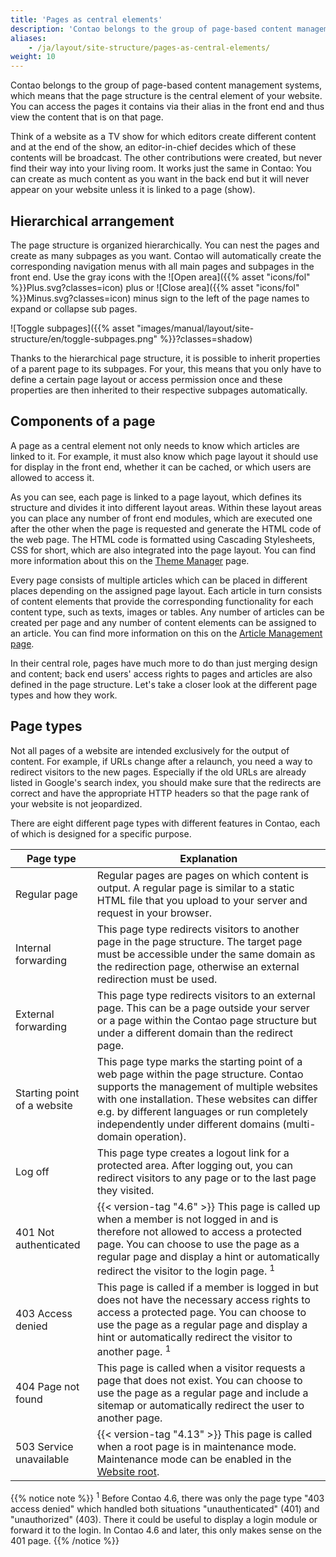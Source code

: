 ```yaml
---
title: 'Pages as central elements'
description: 'Contao belongs to the group of page-based content management systems, which means that the page structure is the central element of your website.'
aliases:
    - /ja/layout/site-structure/pages-as-central-elements/
weight: 10
---
```


Contao belongs to the group of page-based content management systems, which means that the page structure is the central
element of your website. You can access the pages it contains via their alias in the front end and thus view the content 
that is on that page.

Think of a website as a TV show for which editors create different content and at the end of the show, an editor-in-chief
decides which of these contents will be broadcast. The other contributions were created, but never find their way into
your living room. It works just the same in Contao: You can create as much content as you want in the back end but it will 
never appear on your website unless it is linked to a page (show).

## Hierarchical arrangement

The page structure is organized hierarchically. You can nest the pages and create as many subpages as you want. Contao will
automatically create the corresponding navigation menus with all main pages and subpages in the front end. Use the gray
icons with the ![Open area]({{% asset "icons/fol" %}}Plus.svg?classes=icon) plus or ![Close area]({{% asset "icons/fol" %}}Minus.svg?classes=icon) minus
sign to the left of the page names to expand or collapse sub pages.

![Toggle subpages]({{% asset "images/manual/layout/site-structure/en/toggle-subpages.png" %}}?classes=shadow)

Thanks to the hierarchical page structure, it is possible to inherit properties of a parent page to its subpages.
For your, this means that you only have to define a certain page layout or access permission once and these properties
are then inherited to their respective subpages automatically.

## Components of a page

A page as a central element not only needs to know which articles are linked to it. For example, it must also know which
page layout it should use for display in the front end, whether it can be cached, or which users are allowed to access it.

As you can see, each page is linked to a page layout, which defines its structure and divides it into different layout
areas. Within these layout areas you can place any number of front end modules, which are executed one after the other
when the page is requested and generate the HTML code of the web page. The HTML code is formatted using
Cascading Stylesheets, CSS for short, which are also integrated into the page layout. You can find more information
about this on the [Theme Manager](/ja/layout/theme-manager/) page.

Every page consists of multiple articles which can be placed in different places depending on the assigned page layout.
Each article in turn consists of content elements that provide the corresponding functionality for each content type,
such as texts, images or tables. Any number of articles can be created per page and any number of content elements can be
assigned to an article. You can find more information on this on the [Article Management page](/ja/article-management/).

In their central role, pages have much more to do than just merging design and content; back end users' access rights
to pages and articles are also defined in the page structure. Let's take a closer look at the different page types and
how they work.

## Page types

Not all pages of a website are intended exclusively for the output of content. For example, if URLs change after a
relaunch, you need a way to redirect visitors to the new pages. Especially if the old URLs are already listed in 
Google's search index, you should make sure that the redirects are correct and have the appropriate HTTP headers
so that the page rank of your website is not jeopardized.

There are eight different page types with different features in Contao, each of which is designed for a specific purpose.

| Page type | Explanation                                                                                                                                                                                                                                                                                         |
| --------- |-----------------------------------------------------------------------------------------------------------------------------------------------------------------------------------------------------------------------------------------------------------------------------------------------------|
| Regular page | Regular pages are pages on which content is output. A regular page is similar to a static HTML file that you upload to your server and request in your browser.                                                                                                                                     |
| Internal forwarding | This page type redirects visitors to another page in the page structure. The target page must be accessible under the same domain as the redirection page, otherwise an external redirection must be used.                                                                                          |
| External forwarding | This page type redirects visitors to an external page. This can be a page outside your server or a page within the Contao page structure but under a different domain than the redirect page.                                                                                                       |
| Starting point of a website | This page type marks the starting point of a web page within the page structure. Contao supports the management of multiple websites with one installation. These websites can differ e.g. by different languages or run completely independently under different domains (multi-domain operation). |
| Log off | This page type creates a logout link for a protected area. After logging out, you can redirect visitors to any page or to the last page they visited.                                                                                                                                               |
| 401 Not authenticated | {{< version-tag "4.6" >}} This page is called up when a member is not logged in and is therefore not allowed to access a protected page. You can choose to use the page as a regular page and display a hint or automatically redirect the visitor to the login page. <sup>1</sup>                  |
| 403 Access denied | This page is called if a member is logged in but does not have the necessary access rights to access a protected page. You can choose to use the page as a regular page and display a hint or automatically redirect the visitor to another page. <sup>1</sup>                                      |
| 404 Page not found | This page is called when a visitor requests a page that does not exist. You can choose to use the page as a regular page and include a sitemap or automatically redirect the user to another page.                                                                                                  |
| 503 Service unavailable | {{< version-tag "4.13" >}} This page is called when a root page is in maintenance mode. Maintenance mode can be enabled in the [Website root](../configure-pages/#website-settings).                                                                                                                |


{{% notice note %}}
<sup>1</sup> Before Contao 4.6, there was only the page type "403 access denied" which handled both situations "unauthenticated" (401) and "unauthorized" (403). There it could be useful to display a login module or forward it to the login. In Contao 4.6 and later, this only makes sense on the 401 page.
{{% /notice %}}
